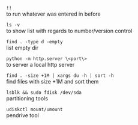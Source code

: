 `!!`  
to run whatever was entered in before

`ls -v`  
to show list with regards to number/version control

`find . -type d -empty`  
list empty dir

`python -m http.server \<port\>`  
to server a local http server

`find . -size +1M | xargs du -h | sort -h`  
find files with size +1M and sort them

`lsblk && sudo fdisk /dev/sda`  
partitioning tools

`udiskctl mount/umount`  
pendrive tool
